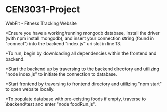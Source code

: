 # CEN3031-Project


WebFit - Fitness Tracking Website


*Ensure you have a working/running mongodb database, install the driver (with npm install mongodb), and insert your connection string (found in "connect") into the backend "index.js" uri slot in line 13.

*To run, begin by downloading all dependencies within the frontend and backend.

*Start the backend up by traversing to the backend directory and utilizing "node index.js" to initiate the connection to database.

*Start frontend by traversing to frontend directory and utilizing "npm start" to open website locally.

*To populate database with pre-existing foods if empty, traverse to \backend\test and enter "node foodRun.js".
